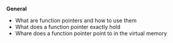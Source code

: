 **General**
- What are function pointers and how to use them
- What does a function pointer exactly hold
- Whare does a function pointer point to in the virtual memory
